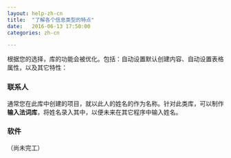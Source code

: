 ```yaml
---
layout: help-zh-cn
title:  "了解各个信息类型的特点"
date:   2016-06-13 17:50:00
categories: zh-cn

---
```


根据您的选择，库的功能会被优化。包括：自动设置默认创建内容、自动设置表格属性，以及其它特性：

### 联系人

通常您在此库中创建的项目，就以此人的姓名的作为名称。针对此类库，可以制作**输入法词库**，将姓名录入其中，以便未来在其它程序中输入姓名。

### 软件

（尚未完工）